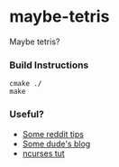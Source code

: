 # maybe-tetris
Maybe tetris?



### Build Instructions
```
cmake ./
make
```




### Useful?
- [Some reddit tips](https://codereview.stackexchange.com/questions/150131/tetris-clone-in-c-using-ncurses)
- [Some dude's blog](https://brennan.io/2015/06/12/tetris-reimplementation/)
- [ncurses tut](http://www.cs.ukzn.ac.za/~hughm/os/notes/ncurses.html)

